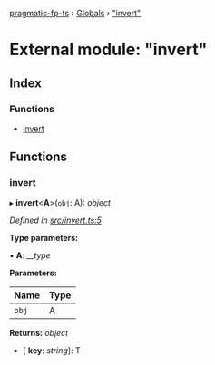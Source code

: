 [pragmatic-fp-ts](../README.md) › [Globals](../globals.md) › ["invert"](_invert_.md)

# External module: "invert"

## Index

### Functions

* [invert](_invert_.md#invert)

## Functions

###  invert

▸ **invert**<**A**>(`obj`: A): *object*

*Defined in [src/invert.ts:5](https://github.com/hermann-p/pragmatic-fp-ts/blob/ae00bcd/src/invert.ts#L5)*

**Type parameters:**

▪ **A**: *__type*

**Parameters:**

Name | Type |
------ | ------ |
`obj` | A |

**Returns:** *object*

* \[ **key**: *string*\]: T
